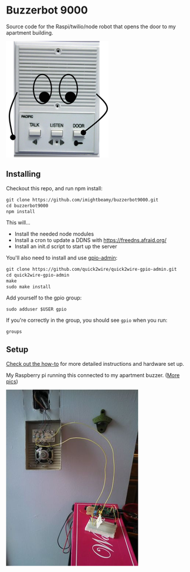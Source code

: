 Buzzerbot 9000
===========

Source code for the Raspi/twilio/node robot that opens the door to my apartment building.

![buzzerbot](images/buzzerbot.png)

## Installing

Checkout this repo, and run npm install:

    git clone https://github.com/imightbeamy/buzzerbot9000.git
    cd buzzerbot9000
    npm install

This will...

* Install the needed node modules
* Install a cron to update a DDNS with https://freedns.afraid.org/
* Install an init.d script to start up the server

You'll also need to install and use [gpio-admin](https://github.com/quick2wire/quick2wire-gpio-admin):

    git clone https://github.com/quick2wire/quick2wire-gpio-admin.git
    cd quick2wire-gpio-admin
    make
    sudo make install

Add yourself to the gpio group:

    sudo adduser $USER gpio

If you're correctly in the group, you should see `gpio` when you run:

    groups

## Setup

[Check out the how-to](how_to.md) for more detailed instructions and hardware set up.

My Raspberry pi running this connected to my apartment buzzer.
([More pics](https://github.com/imightbeamy/buzzerbot9000/blob/master/how_to.md#extra-pictures))

![hardware](images/hardware.jpg)
